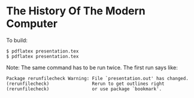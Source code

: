 # The History Of The Modern Computer

To build:

    $ pdflatex presentation.tex
    $ pdflatex presentation.tex

Note: The same command has to be run twice. The first run says like:

    Package rerunfilecheck Warning: File `presentation.out' has changed.
    (rerunfilecheck)                Rerun to get outlines right
    (rerunfilecheck)                or use package `bookmark'.
